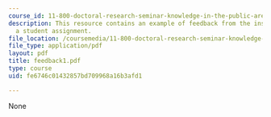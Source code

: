 ```yaml
---
course_id: 11-800-doctoral-research-seminar-knowledge-in-the-public-arena-spring-2007
description: This resource contains an example of feedback from the instructors for
  a student assignment.
file_location: /coursemedia/11-800-doctoral-research-seminar-knowledge-in-the-public-arena-spring-2007/fe6746c01432857bd709968a16b3afd1_feedback1.pdf
file_type: application/pdf
layout: pdf
title: feedback1.pdf
type: course
uid: fe6746c01432857bd709968a16b3afd1

---
```

None